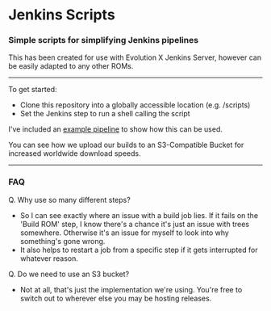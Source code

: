 # Jenkins Scripts

### Simple scripts for simplifying Jenkins pipelines

This has been created for use with Evolution X Jenkins Server, however can be easily adapted to any other ROMs.

---

To get started:
 - Clone this repository into a globally accessible location (e.g. /scripts)
 - Set the Jenkins step to run a shell calling the script

I've included an [example pipeline](example-pipeline.txt) to show how this can be used.

You can see how we upload our builds to an S3-Compatible Bucket for increased worldwide download speeds.

---

### FAQ

 Q. Why use so many different steps?
 - So I can see exactly where an issue with a build job lies.  If it fails on the 'Build ROM' step, I know there's a chance it's just an issue with trees somewhere.  Otherwise it's an issue for myself to look into why something's gone wrong.  
 - It also helps to restart a job from a specific step if it gets interrupted for whatever reason.

 Q. Do we need to use an S3 bucket?
 - Not at all, that's just the implementation we're using.  You're free to switch out to wherever else you may be hosting releases.